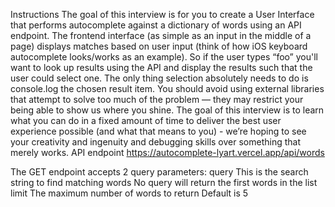 Instructions
The goal of this interview is for you to create a User Interface that performs autocomplete against a dictionary of words using an API endpoint. The frontend interface (as simple as an input in the middle of a page) displays matches based on user input (think of how iOS keyboard  autocomplete looks/works as an example). So if the user types “foo” you'll want to look up results using the API and display the results such that the user could select one.
The only thing selection absolutely needs to do is console.log the chosen result item. You should avoid using external libraries that attempt to solve too much of the problem — they may restrict your being able to show us where you shine.
The goal of this interview is to learn what you can do in a fixed amount of time to deliver the best user experience possible (and what that means to you) - we’re hoping to see your creativity and ingenuity and debugging skills over something that merely works.
API endpoint
https://autocomplete-lyart.vercel.app/api/words 

The GET endpoint accepts 2 query parameters:
query 
This is the search string to find matching words
No query will return the first words in the list
limit
The maximum number of words to return
Default is 5
